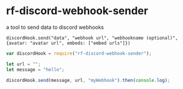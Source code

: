 # rf-discord-webhook-sender

a tool to send data to discord webhooks

`discordHook.send("data", "webhook url", "webhookname (optional)", {avatar: "avatar url", embeds: ["embed urls"]})`

```javascript
var discordHook = require("rf-discord-webhook-sender");

let url = "";
let message = "hello";

discordHook.send(message, url, "myWebhook").then(console.log);

```

